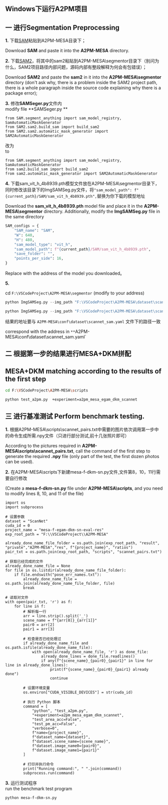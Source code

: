 ##                                           Windows下运行A2PM项目

## 一 进行Segmentation Preprocessing

**1.**
下载[SAM](https://github.com/facebookresearch/segment-anything)粘贴到A2PM-MESA目录下；

   Download **SAM** and paste it into the **A2PM-MESA** directory.

**2.**
下载[SAM2](https://github.com/facebookresearch/sam2)，将其中的sam2粘贴到A2PM-MESA\segmentor目录下（别问为什么，SAM2项目路径内部问题，源码内部有整段解释为何会有包错误）；

Download **SAM2** and paste the **sam2** in it into the **A2PM-MESA\segmentor** directory (don't ask why, there is a problem inside the SAM2 project path, there is a whole paragraph inside the source code explaining why there is a package error);

**3.**
修改**SAMSeger.py**文件内         
modify    file **SAMSeger.py **  

```
from SAM.segment_anything import sam_model_registry, SamAutomaticMaskGenerator
from SAM2.sam2.build_sam import build_sam2
from SAM2.sam2.automatic_mask_generator import SAM2AutomaticMaskGenerator
```

改为    
to 

```
from SAM.segment_anything import sam_model_registry, SamAutomaticMaskGenerator
from sam2.build_sam import build_sam2
from sam2.automatic_mask_generator import SAM2AutomaticMaskGenerator
```

**4.**
下载sam_vit_h_4b8939.pth模型文件放在A2PM-MESA\segmentor目录下，同时修改该目录下的ImgSAMSeg.py文件，将`"sam_model_path": f"{current_path}/SAM/sam_vit_h_4b8939.pth",`替换为你下载的模型地址

  Download the **sam_vit_h_4b8939.pth** model file and place it in the **A2PM-MESA\segmentor** directory. Additionally, modify the **ImgSAMSeg.py** file in the same directory

```python
SAM_configs = {
    "SAM_name": "SAM",
    "W": 640,
    "H": 480,
    "sam_model_type": "vit_h",
    "sam_model_path": f"{current_path}/SAM/sam_vit_h_4b8939.pth",
    "save_folder": "",
    "points_per_side": 16,
}
```

Replace with the address of the model you downloaded。

**5.**

cd `F:\VSCodeProject\A2PM-MESA\segmentor` (modify to your address)

```python
python ImgSAMSeg.py --img_path "F:\VSCodeProject\A2PM-MESA\dataset\scannet_test_1500\scene0720_00\color\180.jpg" --save_folder "F:\VSCodeProject\A2PM-MESA\result\private\SA2M\data\SAMRes\scene0720_00" --save_name "180"
```

```python
python ImgSAMSeg.py --img_path "F:\VSCodeProject\A2PM-MESA\dataset\scannet_test_1500\scene0720_00\color\300.jpg" --save_folder "F:\VSCodeProject\A2PM-MESA\result\private\SA2M\data\SAMRes\scene0720_00" --save_name "300"
```

结果的地址要与 `A2PM-MESA\conf\dataset\scannet_sam.yaml` 文件下的路径一致

correspond with the address in   `**`A2PM-MESA\conf\dataset\scannet_sam.yaml`

## 二 根据第一步的结果进行MESA+DKM拼配

## MESA+DKM matching according to the results of the first step

```bash
cd F:\VSCodeProject\A2PM-MESA\scripts

python test_a2pm.py  +experiment=a2pm_mesa_egam_dkm_scannet
```

## 三 进行基准测试  Perform benchmark testing.

**1.**
根据A2PM-MESA\scripts\scannet_pairs.txt中需要的图片依次调用第一步中的命令生成所需.npy文件（只进行部分测试,前十几张照片即可）

   According to the pictures required in **A2PM-MESA\scripts\scannet_pairs.txt**, call the command of the first step to generate the required **.npy** file (only part of the test, the first dozen photos can be used).

**2.**
在A2PM-MESA\scripts下新建mesa-f-dkm-sn.py文件,文件第8，10，11行需要自行修改

  (Create a **mesa-f-dkm-sn.py** file under **A2PM-MESA\scripts**, and you need to modify lines 8, 10, and 11 of the file)

```
import os
import subprocess

# 设置参数
dataset = "ScanNet"
cuda_id = 0
project_name = "mesa-f-egam-dkm-sn-eval-res"
exp_root_path = "F:\\VSCodeProject\\A2PM-MESA"

already_done_name_file_folder = os.path.join(exp_root_path, "result", "private","A2PM-MESA","res", f"{project_name}", "ratios")
pair_txt = os.path.join(exp_root_path, "scripts", "scannet_pairs.txt")

# 获取已经完成的文件
already_done_name_file = None
for file in os.listdir(already_done_name_file_folder):
    if file.endswith("pose_err_names.txt"):
        already_done_name_file = os.path.join(already_done_name_file_folder, file)
        break

# 读取对文件
with open(pair_txt, 'r') as f:
    for line in f:
        # 解析每一行
        arr = line.strip().split('_')
        scene_name = f"{arr[0]}_{arr[1]}"
        pair0 = arr[2]
        pair1 = arr[3]

        # 检查是否已经处理过
        if already_done_name_file and os.path.isfile(already_done_name_file):
            with open(already_done_name_file, 'r') as done_file:
                already_done_lines = done_file.readlines()
                if any(f"{scene_name}_{pair0}_{pair1}" in line for line in already_done_lines):
                    print(f"{scene_name}_{pair0}_{pair1} already done")
                    continue

        # 设置环境变量
        os.environ["CUDA_VISIBLE_DEVICES"] = str(cuda_id)

        # 执行 Python 脚本
        command = [
            "python", "test_a2pm.py",
            "+experiment=a2pm_mesa_egam_dkm_scannet",
            "test_area_acc=False",
            "test_pm_acc=False",
            "verbose=0",
            f"name={project_name}",
            f"dataset_name={dataset}",
            f"dataset.scene_name={scene_name}",
            f"dataset.image_name0={pair0}",
            f"dataset.image_name1={pair1}"
        ]
        
        # 打印并执行命令
        print("Running command:", " ".join(command))
        subprocess.run(command)
```

**3.**
运行测试程序  
run the benchmark test program

```bash
python mesa-f-dkm-sn.py
```
